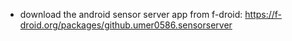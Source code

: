 - download the android sensor server app from f-droid: https://f-droid.org/packages/github.umer0586.sensorserver